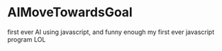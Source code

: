 # AIMoveTowardsGoal
first ever AI using javascript, and funny enough my first ever javascript program LOL
